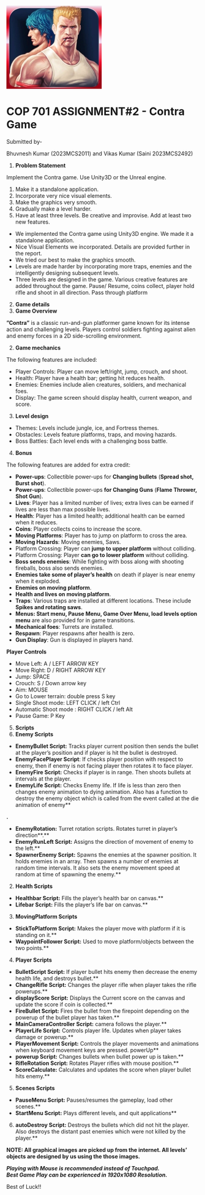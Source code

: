 ![](contraLogo.jpeg)

# COP 701 ASSIGNMENT#2 - Contra Game 

Submitted by- 

Bhuvnesh Kumar (2023MCS2011) and Vikas Kumar (Saini 2023MCS2492) 

1. **Problem Statement** 

Implement the Contra game. Use Unity3D or the Unreal engine. 

1. Make it a standalone application. 
1. Incorporate very nice visual elements. 
1. Make the graphics very smooth. 
1. Gradually make a level harder. 
1. Have at least three levels. Be creative and improvise. Add at least two new features. 
- We implemented the Contra game using Unity3D engine. We made it a standalone application.  
- Nice Visual Elements we incorporated. Details are provided further in the report. 
- We tried our best to make the graphics smooth. 
- Levels are made harder by incorporating more traps, enemies and the intelligently designing subsequent levels. 
- Three levels are designed in the game. Various creative features are added throughout the game. Pause/ Resume, coins collect, player hold rifle and shoot in all direction. Pass through platform 
2. **Game details** 
1. **Game Overview** 

**”Contra”** is a classic run-and-gun platformer game known for its intense action and challenging levels. Players control soldiers fighting against alien and enemy forces in a 2D side-scrolling environment. 

2. **Game mechanics** 

The following features are included: 

- Player Controls: Player can move left/right, jump, crouch, and shoot. 
- Health: Player have a health bar; getting hit reduces health. 
- Enemies: Enemies include alien creatures, soldiers, and mechanical foes. 
- Display: The game screen should display health, current weapon, and score. 
3. **Level design** 
- Themes: Levels include jungle, ice, and Fortress themes. 
- Obstacles: Levels feature platforms, traps, and moving hazards. 
- Boss Battles: Each level ends with a challenging boss battle. 
4. **Bonus** 

The following features are added for extra credit: 

- **Power-ups**: Collectible power-ups for **Changing bullets** (**Spread shot, Burst shot**).  
- **Power-ups**: Collectible power-ups **for Changing Guns** (**Flame Thrower, Shot Gun**).  
- **Lives**: Player has a limited number of lives; extra lives can be earned if lives are less than max possible lives. 
- **Health**: Player has a limited health; additional health can be earned when it reduces. 
- **Coins**: Player collects coins to increase the score. 
- **Moving Platforms**: Player has to jump on platform to cross the area. 
- **Moving Hazards**: Moving enemies, Saws. 
- Platform Crossing: Player can **jump to upper platform** without colliding. 
- Platform Crossing: Player **can go to lower platform** without colliding. 
- **Boss sends enemies**: While fighting with boss along with shooting fireballs, boss also sends enemies. 
- **Enemies take some of player’s health** on death if player is near enemy when it exploded. 
- **Enemies on moving platform**. 
- **Health and lives on moving platform**. 
- **Traps**: Various traps are installed at different locations. These include **Spikes and rotating saws**. 
- **Menus: Start menu, Pause Menu, Game Over Menu, load levels option menu** are also provided for in game transitions. 
- **Mechanical foes**: Turrets are installed. 
- **Respawn**: Player respawns after health is zero. 
- **Gun Display**: Gun is displayed in players hand. 

**Player Controls** 

- Move Left: A / LEFT ARROW KEY 
- Move Right: D / RIGHT ARROW KEY 
- Jump: SPACE 
- Crouch: S / Down arrow key 
- Aim: MOUSE
- Go to Lower terrain: double press S key 
- Single Shoot mode: LEFT CLICK / left Ctrl 
- Automatic Shoot mode : RIGHT CLICK / left Alt 
- Pause Game: P Key 



5. **Scripts** 
1. **Enemy Scripts** 
- **EnemyBullet Script:** Tracks player current position then sends the bullet at the player’s position and if player is hit the bullet is destroyed. 
- **EnemyFacePlayer Script**: If checks player position with respect to enemy, then if enemy is not facing player then rotates it to face player. 
- **EnemyFire Script:** Checks if player is in range. Then shoots bullets at intervals at the player. 
- **EnemyLife Script:** Checks Enemy life. If life is less than zero then changes enemy animation to dying animation. Also has a function to destroy the enemy object which is called from the event called at the die animation of enemy** 

**.**  

- **EnemyRotation:** Turret rotation scripts. Rotates turret in player’s direction**.** 
- **EnemyRunLeft Script:** Assigns the direction of  movement of enemy to the left.** 
- **SpawnerEnemy Script:** Spawns the enemies at the spawner position. It holds enemies in an array. Then spawns a number of enemies  at random time intervals. It also sets the enemy movement speed at random at time of spawning the enemy.** 
2. **Health Scripts** 
- **Healthbar Script:** Fills the player’s health bar on canvas.** 
- **Lifebar Script:** Fills the player’s life bar on canvas.** 
3. **MovingPlatform Scripts** 
- **StickToPlatform Script:** Makes the player move with platform if it is standing on it.** 
- **WaypointFollower Script:** Used to move platform/objects between the two points.** 
4. **Player Scripts** 
- **BulletScript Script:** If player bullet hits enemy then decrease the enemy health life, and destroys bullet.** 
- **ChangeRifle Script:** Changes the player rifle when player takes the rifle powerups.** 
- **displayScore Script:** Displays the Current score on the canvas and update the score if coin is collected.** 
- **FireBullet Script:** Fires the bullet from the firepoint depending on the powerup of the bullet player has taken.** 
- **MainCameraController Script:** camera follows the player.**  
- **PlayerLife Script:** Controls player life. Updates when player takes damage  or powerup.** 
- **PlayerMovement Script:** Controls the player movements and animations when keyboard movement keys are pressed. powerUp** 
- **powerup Script:** Changes bullets when bullet power up is taken.** 
- **RifleRotation Script:** Rotates Player rifles with mouse position.** 
- **ScoreCalculate:** Calculates and updates the score when player bullet hits enemy.**  
5. **Scenes Scripts** 
- **PauseMenu Script:** Pauses/resumes the gameplay, load other scenes.** 
- **StartMenu Script:** Plays different levels, and quit applications** 
6. **autoDestroy Script:** Destroys the bullets which did not hit the player. Also destroys the distant past enemies which were not  killed by the player.** 

**NOTE: All graphical images are picked up from the internet. All levels’ objects  are designed by us using the those images.** 


***Playing with Mouse is recommended instead of Touchpad.***  
***Best Game Play can be experienced in 1920x1080 Resolution.***

Best of Luck!!
